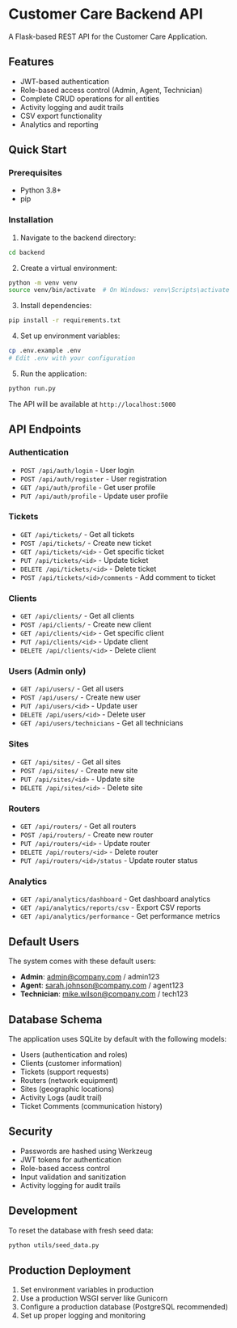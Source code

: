 # Customer Care Backend API

A Flask-based REST API for the Customer Care Application.

## Features

- JWT-based authentication
- Role-based access control (Admin, Agent, Technician)
- Complete CRUD operations for all entities
- Activity logging and audit trails
- CSV export functionality
- Analytics and reporting

## Quick Start

### Prerequisites
- Python 3.8+
- pip

### Installation

1. Navigate to the backend directory:
```bash
cd backend
```

2. Create a virtual environment:
```bash
python -m venv venv
source venv/bin/activate  # On Windows: venv\Scripts\activate
```

3. Install dependencies:
```bash
pip install -r requirements.txt
```

4. Set up environment variables:
```bash
cp .env.example .env
# Edit .env with your configuration
```

5. Run the application:
```bash
python run.py
```

The API will be available at `http://localhost:5000`

## API Endpoints

### Authentication
- `POST /api/auth/login` - User login
- `POST /api/auth/register` - User registration
- `GET /api/auth/profile` - Get user profile
- `PUT /api/auth/profile` - Update user profile

### Tickets
- `GET /api/tickets/` - Get all tickets
- `POST /api/tickets/` - Create new ticket
- `GET /api/tickets/<id>` - Get specific ticket
- `PUT /api/tickets/<id>` - Update ticket
- `DELETE /api/tickets/<id>` - Delete ticket
- `POST /api/tickets/<id>/comments` - Add comment to ticket

### Clients
- `GET /api/clients/` - Get all clients
- `POST /api/clients/` - Create new client
- `GET /api/clients/<id>` - Get specific client
- `PUT /api/clients/<id>` - Update client
- `DELETE /api/clients/<id>` - Delete client

### Users (Admin only)
- `GET /api/users/` - Get all users
- `POST /api/users/` - Create new user
- `PUT /api/users/<id>` - Update user
- `DELETE /api/users/<id>` - Delete user
- `GET /api/users/technicians` - Get all technicians

### Sites
- `GET /api/sites/` - Get all sites
- `POST /api/sites/` - Create new site
- `PUT /api/sites/<id>` - Update site
- `DELETE /api/sites/<id>` - Delete site

### Routers
- `GET /api/routers/` - Get all routers
- `POST /api/routers/` - Create new router
- `PUT /api/routers/<id>` - Update router
- `DELETE /api/routers/<id>` - Delete router
- `PUT /api/routers/<id>/status` - Update router status

### Analytics
- `GET /api/analytics/dashboard` - Get dashboard analytics
- `GET /api/analytics/reports/csv` - Export CSV reports
- `GET /api/analytics/performance` - Get performance metrics

## Default Users

The system comes with these default users:

- **Admin**: admin@company.com / admin123
- **Agent**: sarah.johnson@company.com / agent123
- **Technician**: mike.wilson@company.com / tech123

## Database Schema

The application uses SQLite by default with the following models:
- Users (authentication and roles)
- Clients (customer information)
- Tickets (support requests)
- Routers (network equipment)
- Sites (geographic locations)
- Activity Logs (audit trail)
- Ticket Comments (communication history)

## Security

- Passwords are hashed using Werkzeug
- JWT tokens for authentication
- Role-based access control
- Input validation and sanitization
- Activity logging for audit trails

## Development

To reset the database with fresh seed data:
```bash
python utils/seed_data.py
```

## Production Deployment

1. Set environment variables in production
2. Use a production WSGI server like Gunicorn
3. Configure a production database (PostgreSQL recommended)
4. Set up proper logging and monitoring